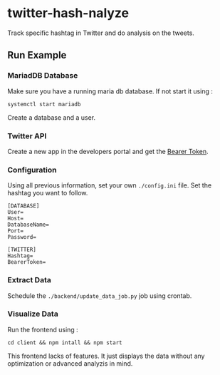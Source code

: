 # twitter-hash-nalyze

Track specific hashtag in Twitter and do analysis on the tweets.

## Run Example

### MariadDB Database
Make sure you have a running maria db database. If not start it using :
```
systemctl start mariadb
```
Create a database and a user.

### Twitter API
Create a new app in the developers portal and get the [Bearer Token](https://developer.twitter.com/en/docs/authentication/overview).

### Configuration
Using all previous information, set your own `./config.ini` file. Set the hashtag you want to follow.
```
[DATABASE]
User=
Host=
DatabaseName=
Port=
Password=

[TWITTER]
Hashtag=
BearerToken=
```

### Extract Data
Schedule the `./backend/update_data_job.py` job using crontab.

### Visualize Data
Run the frontend using :
```
cd client && npm intall && npm start
```
This frontend lacks of features. It just displays the data without any optimization or advanced analyzis in mind.
